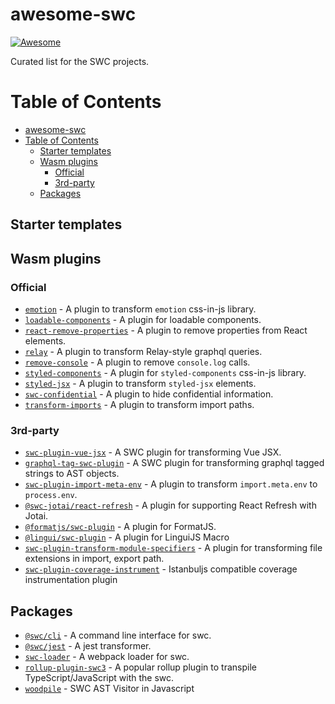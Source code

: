 # awesome-swc

[![Awesome](https://cdn.rawgit.com/sindresorhus/awesome/d7305f38d29fed78fa85652e3a63e154dd8e8829/media/badge.svg)](https://github.com/sindresorhus/awesome)

Curated list for the SWC projects.

# Table of Contents

- [awesome-swc](#awesome-swc)
- [Table of Contents](#table-of-contents)
  - [Starter templates](#starter-templates)
  - [Wasm plugins](#wasm-plugins)
    - [Official](#official)
    - [3rd-party](#3rd-party)
  - [Packages](#packages)


## Starter templates
 

## Wasm plugins

### Official

 - [`emotion`](https://github.com/swc-project/plugins/blob/main/packages/emotion) - A plugin to transform `emotion` css-in-js library.
 - [`loadable-components`](https://github.com/swc-project/plugins/tree/main/packages/loadable-components) - A plugin for loadable components.
 - [`react-remove-properties`](https://github.com/swc-project/plugins/tree/main/packages/react-remove-properties) - A plugin to remove properties from React elements.
 - [`relay`](https://github.com/swc-project/plugins/tree/main/packages/relay) - A plugin to transform Relay-style graphql queries.
 - [`remove-console`](https://github.com/swc-project/plugins/tree/main/packages/remove-console)  - A plugin to remove `console.log` calls.
 - [`styled-components`](https://github.com/swc-project/plugins/tree/main/packages/styled-components) - A plugin for `styled-components` css-in-js library.
 - [`styled-jsx`](https://github.com/swc-project/plugins/tree/main/packages/styled-jsx) - A plugin to transform `styled-jsx` elements.
 - [`swc-confidential`](https://github.com/swc-project/plugins/tree/main/packages/swc-confidential) - A plugin to hide confidential information.
 - [`transform-imports`](https://github.com/swc-project/plugins/tree/main/packages/transform-imports) - A plugin to transform import paths.

### 3rd-party

- [`swc-plugin-vue-jsx`](https://github.com/g-plane/swc-plugin-vue-jsx) - A SWC plugin for transforming Vue JSX.
- [`graphql-tag-swc-plugin`](https://github.com/rishabh3112/graphql-tag-swc-plugin) - A SWC plugin for transforming graphql tagged strings to AST objects.
- [`swc-plugin-import-meta-env`](https://github.com/Codex-/swc-plugin-import-meta-env) - A plugin to transform `import.meta.env` to `process.env`.
- [`@swc-jotai/react-refresh`](https://github.com/pmndrs/swc-jotai) - A plugin for supporting React Refresh with Jotai.
- [`@formatjs/swc-plugin`](https://github.com/formatjs/formatjs/tree/main/packages/swc-plugin) - A plugin for FormatJS.
- [`@lingui/swc-plugin`](https://github.com/lingui/swc-plugin) - A plugin for LinguiJS Macro
- [`swc-plugin-transform-module-specifiers`](https://github.com/1zumii/swc-plugin-transform-module-specifiers) - A plugin for transforming file extensions in import, export path.
- [`swc-plugin-coverage-instrument`](https://github.com/kwonoj/swc-plugin-coverage-instrument) - Istanbuljs compatible coverage instrumentation plugin

## Packages

 - [`@swc/cli`](https://github.com/swc-project/pkgs/tree/main/packages/cli) - A command line interface for swc.
 - [`@swc/jest`](https://github.com/swc-project/pkgs/tree/main/packages/jest) - A jest transformer.
 - [`swc-loader`](https://github.com/swc-project/pkgs/tree/main/packages/swc-loader) - A webpack loader for swc.
 - [`rollup-plugin-swc3`](https://www.npmjs.com/package/rollup-plugin-swc3) - A popular rollup plugin to transpile TypeScript/JavaScript with the swc.
 - [`woodpile`](https://github.com/kwonoj/woodpile) - SWC AST Visitor in Javascript
